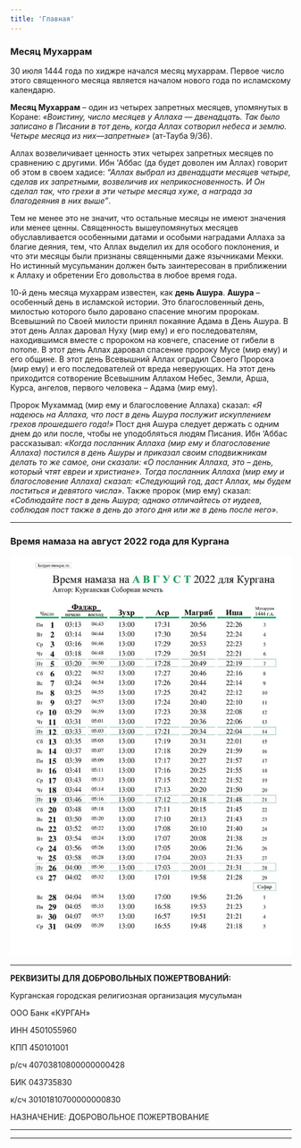 ```yaml
---
title: 'Главная'
---
```


### Месяц Мухаррам

30 июля 1444 года по хиджре начался месяц мухаррам. Первое число этого священного месяца является началом нового года по исламскому календарю. 


**Месяц Мухаррам** – один из четырех запретных месяцев, упомянутых в Коране: *«Воистину, число месяцев у Аллаха — двенадцать. Так было записано в Писании в тот день, когда Аллах сотворил небеса и землю. Четыре месяца из них—запретные»* (ат-Тауба 9/36). 


Аллах возвеличивает ценность этих четырех запретных месяцев по сравнению с другими. Ибн 'Аббас (да будет доволен им Аллах) говорит об этом в своем хадисе: *“Аллах выбрал из двенадцати месяцев четыре, сделав их запретными, возвеличив их неприкосновенность. И Он сделал так, что грехи в эти четыре месяца хуже, а награда за благодеяния в них выше”*. 


Тем не менее это не значит, что остальные месяцы не имеют значения или менее ценны. Священность вышеупомянутых месяцев обуславливается особенными датами и особыми наградами Аллаха за благие деяния, тем, что Аллах выделил их для особого поклонения, и что эти месяцы были признаны священными даже язычниками Мекки. Но истинный мусульманин должен быть заинтересован в  приближении к  Аллаху и обретении Его довольства в любое время года. 


10-й день месяца мухаррам известен, как **день Ашура**. **Ашура** – особенный день в исламской истории. Это благословенный день, милостью которого было даровано спасение многим пророкам. Всевышний по Своей милости принял покаяние Адама в День Ашура. В этот день Аллах даровал Нуху (мир ему) и его последователям, находившимся вместе с пророком на ковчеге, спасение от гибели в потопе. В этот день Аллах даровал спасение пророку Мусе (мир ему) и его общине. В этот день Всевышний Аллах оградил Своего Пророка (мир ему) и его последователей от вреда неверующих. На этот день приходится сотворение Всевышним Аллахом Небес, Земли, Арша, Курса, ангелов, первого человека – Адама (мир ему).


Пророк Мухаммад (мир ему и благословение Аллаха) сказал: *«Я надеюсь на Аллаха, что пост в день Ашура послужит искуплением грехов прошедшего года!»*
Пост дня Ашура следует держать с одним днем до или после, чтобы не уподобляться людям Писания. Ибн ‘Аббас рассказывал: *«Когда посланник Аллаха (мир ему и благословение Аллаха) постился в день Ашуры и приказал своим сподвижникам делать то же самое, они сказали: «О посланник Аллаха, это – день, который чтят евреи и христиане». Тогда посланник Аллаха (мир ему и благословение Аллаха) сказал: «Следующий год, даст Аллах, мы будем поститься и девятого числа»*. Также пророк (мир ему) сказал: *«Соблюдайте пост в день Ашура; однако отличайтесь от иудеев, соблюдая пост также в день до этого дня или же в день после него»*.

---

### Время намаза на август 2022 года для Кургана

![Время намаза на август 2022 года для Кургана](./index/08.22.jpg)

---


**РЕКВИЗИТЫ ДЛЯ ДОБРОВОЛЬНЫХ ПОЖЕРТВОВАНИЙ:**

Курганская городская религиозная организация мусульман

ООО Банк «КУРГАН»

ИНН 4501055960

КПП 450101001

р/сч 40703810800000000428

БИК 043735830

к/сч 30101810700000000830

НАЗНАЧЕНИЕ: ДОБРОВОЛЬНОЕ ПОЖЕРТВОВАНИЕ

---


---


